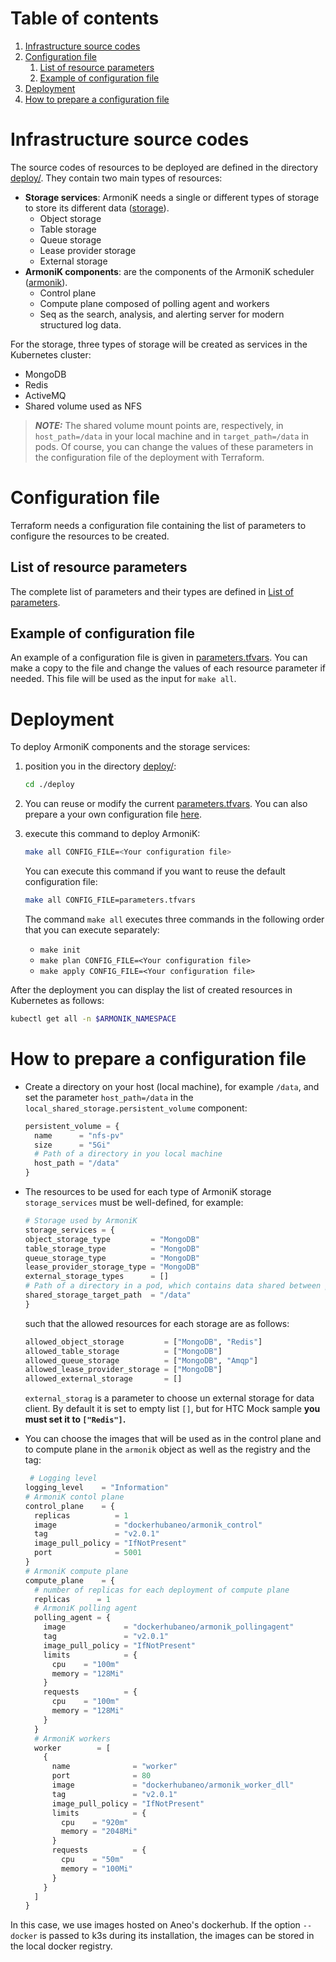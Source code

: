 # Table of contents

1. [Infrastructure source codes](#infrastructure-source-codes)
2. [Configuration file](#configuration-file)
    1. [List of resource parameters](#list-of-resource-parameters)
    2. [Example of configuration file](#example-of-configuration-file)
3. [Deployment](#deployment)
4. [How to prepare a configuration file](#how-to-prepare-a-configuration-file)

# Infrastructure source codes <a name="nfrastructure-source-codes"></a>

The source codes of resources to be deployed are defined in the directory [deploy/](../deploy). They contain two main
types of resources:

* **Storage services**: ArmoniK needs a single or different types of storage to store its different
  data ([storage](../deploy/modules/storage)).
    * Object storage
    * Table storage
    * Queue storage
    * Lease provider storage
    * External storage
* **ArmoniK components**: are the components of the ArmoniK scheduler ([armonik](../deploy/modules/armonik)).
    * Control plane
    * Compute plane composed of polling agent and workers
    * Seq as the search, analysis, and alerting server for modern structured log data.

For the storage, three types of storage will be created as services in the Kubernetes cluster:

* MongoDB
* Redis
* ActiveMQ
* Shared volume used as NFS

> **_NOTE:_**  The shared volume mount points are, respectively, in `host_path=/data` in your local machine and in
`target_path=/data` in pods. Of course, you can change the values of these parameters in the configuration file of the deployment with Terraform.

# Configuration file <a name="configuration-file"></a>

Terraform needs a configuration file containing the list of parameters to configure the resources to be created.

## List of resource parameters <a name="list-of-resource-parameters"></a>

The complete list of parameters and their types are defined in [List of parameters](README.configuration.md).

## Example of configuration file <a name="example-of-configuration-file"></a>

An example of a configuration file is given in [parameters.tfvars](../deploy/parameters.tfvars). You can make a copy to
the file and change the values of each resource parameter if needed. This file will be used as the input for `make all`.

# Deployment <a name="deployment"></a>

To deploy ArmoniK components and the storage services:

1. position you in the directory [deploy/](../deploy):

    ```bash
    cd ./deploy
    ```

2. You can reuse or modify the current [parameters.tfvars](../deploy/parameters.tfvars). You can also prepare a your own
   configuration file [here](#how-to-prepare-a-configuration-file).


3. execute this command to deploy ArmoniK:

    ```bash
    make all CONFIG_FILE=<Your configuration file> 
    ```
   You can execute this command if you want to reuse the default configuration file:

    ```bash
    make all CONFIG_FILE=parameters.tfvars 
    ```
   The command `make all` executes three commands in the following order that you can execute separately:

    * `make init`
    * `make plan CONFIG_FILE=<Your configuration file>`
    * `make apply CONFIG_FILE=<Your configuration file>`

After the deployment you can display the list of created resources in Kubernetes as follows:

```bash
kubectl get all -n $ARMONIK_NAMESPACE
```

# How to prepare a configuration file <a name="how-to-prepare-a-configuration-file"></a>

* Create a directory on your host (local machine), for example `/data`, and set the parameter `host_path=/data` in
  the `local_shared_storage.persistent_volume` component:

    ```terraform
    persistent_volume = {
      name      = "nfs-pv"
      size      = "5Gi"
      # Path of a directory in you local machine
      host_path = "/data"
    }
    ```

* The resources to be used for each type of ArmoniK storage `storage_services` must be well-defined, for example:

    ```terraform
    # Storage used by ArmoniK
    storage_services = {
    object_storage_type         = "MongoDB"
    table_storage_type          = "MongoDB"
    queue_storage_type          = "MongoDB"
    lease_provider_storage_type = "MongoDB"
    external_storage_types      = []
    # Path of a directory in a pod, which contains data shared between pods and your local machine
    shared_storage_target_path  = "/data"
    }
    ```

  such that the allowed resources for each storage are as follows:

    ```terraform
    allowed_object_storage         = ["MongoDB", "Redis"]
    allowed_table_storage          = ["MongoDB"]
    allowed_queue_storage          = ["MongoDB", "Amqp"]
    allowed_lease_provider_storage = ["MongoDB"]
    allowed_external_storage       = []
    ```
  `external_storag` is a parameter to choose un external storage for data client. By default it is set to empty
  list `[]`, but for HTC Mock sample **you must set it to `["Redis"]`.**

* You can choose the images that will be used as in the control plane and to compute plane in the `armonik` object as
  well as the registry and the tag:

  ```terraform
   # Logging level
  logging_level    = "Information"
  # ArmoniK contol plane
  control_plane    = {
    replicas          = 1
    image             = "dockerhubaneo/armonik_control"
    tag               = "v2.0.1"
    image_pull_policy = "IfNotPresent"
    port              = 5001
  }
  # ArmoniK compute plane
  compute_plane    = {
    # number of replicas for each deployment of compute plane
    replicas      = 1
    # ArmoniK polling agent
    polling_agent = {
      image             = "dockerhubaneo/armonik_pollingagent"
      tag               = "v2.0.1"
      image_pull_policy = "IfNotPresent"
      limits            = {
        cpu    = "100m"
        memory = "128Mi"
      }
      requests          = {
        cpu    = "100m"
        memory = "128Mi"
      }
    }
    # ArmoniK workers
    worker        = [
      {
        name              = "worker"
        port              = 80
        image             = "dockerhubaneo/armonik_worker_dll"
        tag               = "v2.0.1"
        image_pull_policy = "IfNotPresent"
        limits            = {
          cpu    = "920m"
          memory = "2048Mi"
        }
        requests          = {
          cpu    = "50m"
          memory = "100Mi"
        }
      }
    ]
  }
  ```

In this case, we use images hosted on Aneo's dockerhub. If the option `--docker` is passed to k3s during its
installation, the images can be stored in the local docker registry.